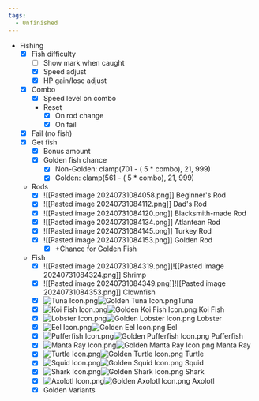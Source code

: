 ```yaml
---
tags:
  - Unfinished
---
```

- Fishing
	- [x] Fish difficulty
		- [ ] Show mark when caught
		- [x] Speed adjust
		- [x] HP gain/lose adjust
	- [x] Combo
		- [x] Speed level on combo
		- Reset 
			- [x] On rod change
			- [x] On fail
	- [x] Fail (no fish)
	- [x] Get fish
		- [x] Bonus amount
		- [x] Golden fish chance
			- [x] Non-Golden: clamp(701 - ( 5 * combo), 21, 999)
			- [x] Golden: clamp(561 - ( 5 * combo), 21, 999)
	- Rods
		- [x] ![[Pasted image 20240731084058.png]] Beginner's Rod
		- [x] ![[Pasted image 20240731084112.png]] Dad's Rod
		- [x] ![[Pasted image 20240731084120.png]] Blacksmith-made Rod
		- [x] ![[Pasted image 20240731084134.png]] Atlantean Rod
		- [x] ![[Pasted image 20240731084145.png]] Turkey Rod
		- [x] ![[Pasted image 20240731084153.png]] Golden Rod
			- [x] +Chance for Golden Fish
	- Fish
		- [x] ![[Pasted image 20240731084319.png]]![[Pasted image 20240731084324.png]] Shrimp
		- [x] ![[Pasted image 20240731084349.png]]![[Pasted image 20240731084353.png]] Clownfish
		- [x] ![Tuna Icon.png](https://holocure.wiki.gg/images/b/bd/Tuna_Icon.png)![Golden Tuna Icon.png](https://holocure.wiki.gg/images/e/e4/Golden_Tuna_Icon.png)Tuna 
		- [x] ![Koi Fish Icon.png](https://holocure.wiki.gg/images/8/89/Koi_Fish_Icon.png)![Golden Koi Fish Icon.png](https://holocure.wiki.gg/images/5/56/Golden_Koi_Fish_Icon.png) Koi Fish
		- [x] ![Lobster Icon.png](https://holocure.wiki.gg/images/6/6c/Lobster_Icon.png)![Golden Lobster Icon.png](https://holocure.wiki.gg/images/2/2c/Golden_Lobster_Icon.png) Lobster
		- [x] ![Eel Icon.png](https://holocure.wiki.gg/images/d/d8/Eel_Icon.png)![Golden Eel Icon.png](https://holocure.wiki.gg/images/1/1a/Golden_Eel_Icon.png) Eel
		- [x] ![Pufferfish Icon.png](https://holocure.wiki.gg/images/0/03/Pufferfish_Icon.png)![Golden Pufferfish Icon.png](https://holocure.wiki.gg/images/4/4b/Golden_Pufferfish_Icon.png) Pufferfish
		- [x] ![Manta Ray Icon.png](https://holocure.wiki.gg/images/1/15/Manta_Ray_Icon.png)![Golden Manta Ray Icon.png](https://holocure.wiki.gg/images/5/59/Golden_Manta_Ray_Icon.png) Manta Ray
		- [x] ![Turtle Icon.png](https://holocure.wiki.gg/images/4/48/Turtle_Icon.png)![Golden Turtle Icon.png](https://holocure.wiki.gg/images/7/7f/Golden_Turtle_Icon.png) Turtle
		- [x] ![Squid Icon.png](https://holocure.wiki.gg/images/9/95/Squid_Icon.png)![Golden Squid Icon.png](https://holocure.wiki.gg/images/3/30/Golden_Squid_Icon.png) Squid
		- [x] ![Shark Icon.png](https://holocure.wiki.gg/images/5/5d/Shark_Icon.png)![Golden Shark Icon.png](https://holocure.wiki.gg/images/d/d1/Golden_Shark_Icon.png) Shark
		- [x] ![Axolotl Icon.png](https://holocure.wiki.gg/images/8/88/Axolotl_Icon.png)![Golden Axolotl Icon.png](https://holocure.wiki.gg/images/5/52/Golden_Axolotl_Icon.png) Axolotl
		- [x] Golden Variants